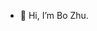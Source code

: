- 👋 Hi, I’m Bo Zhu.

<!---
zhubowolf/zhubowolf is a ✨ special ✨ repository because its `README.md` (this file) appears on your GitHub profile.
You can click the Preview link to take a look at your changes.
--->
